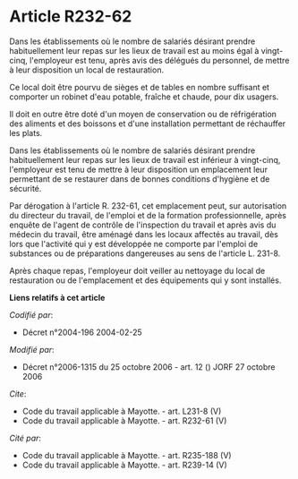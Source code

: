 # Article R232-62

Dans les établissements où le nombre de salariés désirant prendre habituellement leur repas sur les lieux de travail est au
moins égal à vingt-cinq, l'employeur est tenu, après avis des délégués du personnel, de mettre à leur disposition un local de
restauration. 

Ce local doit être pourvu de sièges et de tables en nombre suffisant et comporter un robinet d'eau potable, fraîche et
chaude, pour dix usagers. 

Il doit en outre être doté d'un moyen de conservation ou de réfrigération des aliments et des boissons et d'une installation
permettant de réchauffer les plats. 

Dans les établissements où le nombre de salariés désirant prendre habituellement leur repas sur les lieux de travail est
inférieur à vingt-cinq, l'employeur est tenu de mettre à leur disposition un emplacement leur permettant de se restaurer dans
de bonnes conditions d'hygiène et de sécurité. 

Par dérogation à l'article R. 232-61, cet emplacement peut, sur autorisation du directeur du travail, de l'emploi et de la
formation professionnelle, après enquête de l'agent de contrôle de l'inspection du travail et après avis du médecin du
travail, être aménagé dans les locaux affectés au travail, dès lors que l'activité qui y est développée ne comporte par
l'emploi de substances ou de préparations dangereuses au sens de l'article L. 231-8.

Après chaque repas, l'employeur doit veiller au nettoyage du local de restauration ou de l'emplacement et des équipements qui
y sont installés.

**Liens relatifs à cet article**

_Codifié par_:

  - Décret n°2004-196 2004-02-25

_Modifié par_:

  - Décret n°2006-1315 du 25 octobre 2006 - art. 12 () JORF 27 octobre 2006

_Cite_:

  - Code du travail applicable à Mayotte. - art. L231-8 (V)
  - Code du travail applicable à Mayotte. - art. R232-61 (V)

_Cité par_:

  - Code du travail applicable à Mayotte. - art. R235-188 (V)
  - Code du travail applicable à Mayotte. - art. R239-14 (V)

